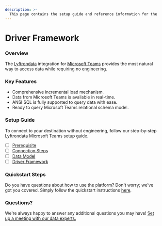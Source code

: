 ```yaml
---
description: >-
  This page contains the setup guide and reference information for the Microsoft Teams source connector.
---
```


# Driver Framework

### Overview

The [Lyftrondata](https://www.lyftrondata.com/) integration for [Microsoft Teams](None) provides the most natural way to access data while requiring no engineering.

### Key Features

* Comprehensive incremental load mechanism.
* Data from Microsoft Teams is available in real-time.&#x20;
* ANSI SQL is fully supported to query data with ease.
* Ready to query Microsoft Teams relational schema model.

### Setup Guide

To connect to your destination without engineering, follow our step-by-step Lyftrondata Microsoft Teams setup guide.

* [ ] [Prerequisite](../prerequisite.md)
* [ ] [Connection Steps](../connection-steps.md)
* [ ] [Data Model](../data-model/erd.md)
* [ ] [Driver Framework](../driver-framework/)

### Quickstart Steps

Do you have questions about how to use the platform? Don't worry; we've got you covered. Simply follow the quickstart instructions [here](../driver-framework/README.md).

### Questions? <a href="#questions" id="questions"></a>

We're always happy to answer any additional questions you may have! [Set up a meeting with our data experts.](https://www.lyftrondata.com/book-a-meeting/)


